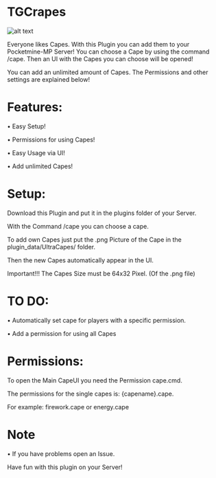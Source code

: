 # TGCrapes

![alt text](https://static.wikia.nocookie.net/minecraft_gamepedia/images/3/3a/MINECON_2011_Cape.png/revision/latest/scale-to-width-down/200?cb=20200901084410)

Everyone likes Capes. With this Plugin you can add them to your Pocketmine-MP Server! 
You can choose a Cape by using the command /cape. Then an UI with the Capes you can choose will be opened!

You can add an unlimited amount of Capes. The Permissions and other settings are explained below!

# Features:

• Easy Setup!
   
• Permissions for using Capes!
   
• Easy Usage via UI!
  
• Add unlimited Capes!


# Setup:

Download this Plugin and put it in the plugins folder of your Server.

With the Command /cape you can choose a cape.

To add own Capes just put the .png Picture of the Cape in the plugin_data/UltraCapes/ folder. 

Then the new Capes automatically appear in the UI.

Important!!! The Capes Size must be 64x32 Pixel. (Of the .png file)

# TO DO:

• Automatically set cape for players with a specific permission.

• Add a permission for using all Capes

# Permissions:

To open the Main CapeUI you need the Permission cape.cmd.

The permissions for the single capes is: {capename}.cape.

For example: firework.cape or energy.cape


# Note


• If you have problems open an Issue.

Have fun with this plugin on your Server!
 

